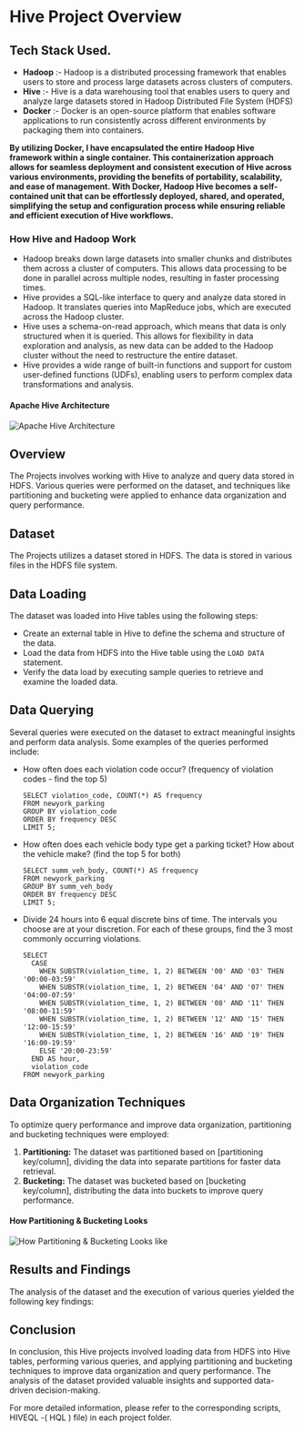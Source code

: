 # Hive Project Overview

## Tech Stack Used.
* **Hadoop** :- Hadoop is a distributed processing framework that enables users to store and process large datasets across clusters of computers.
* **Hive** :- Hive is a data warehousing tool that enables users to query and analyze large datasets stored in Hadoop Distributed File System (HDFS)
* **Docker** :- Docker is an open-source platform that enables software applications to run consistently across different environments by packaging them into containers.

**By utilizing Docker, I have encapsulated the entire Hadoop Hive framework within a single container. This containerization approach allows for seamless deployment and consistent execution of Hive across various environments, providing the benefits of portability, scalability, and ease of management. With Docker, Hadoop Hive becomes a self-contained unit that can be effortlessly deployed, shared, and operated, simplifying the setup and configuration process while ensuring reliable and efficient execution of Hive workflows.**

### How Hive and Hadoop Work

* Hadoop breaks down large datasets into smaller chunks and distributes them across a cluster of computers. This allows data processing to be done in parallel across multiple nodes, resulting in faster processing times.
* Hive provides a SQL-like interface to query and analyze data stored in Hadoop. It translates queries into MapReduce jobs, which are executed across the Hadoop cluster.
* Hive uses a schema-on-read approach, which means that data is only structured when it is queried. This allows for flexibility in data exploration and analysis, as new data can be added to the Hadoop cluster without the need to restructure the entire dataset.
* Hive provides a wide range of built-in functions and support for custom user-defined functions (UDFs), enabling users to perform complex data transformations and analysis.

#### Apache Hive Architecture

![Apache Hive Architecture](https://cdn.analyticsvidhya.com/wp-content/uploads/2020/10/Screenshot-from-2020-10-25-20-47-32.png)


## Overview
The Projects involves working with Hive to analyze and query data stored in HDFS. Various queries were performed on the dataset, and techniques like partitioning and bucketing were applied to enhance data organization and query performance.

## Dataset
The Projects utilizes a dataset stored in HDFS. The data is stored in various files in the HDFS file system.

## Data Loading
The dataset was loaded into Hive tables using the following steps:

- Create an external table in Hive to define the schema and structure of the data.
- Load the data from HDFS into the Hive table using the `LOAD DATA` statement.
- Verify the data load by executing sample queries to retrieve and examine the loaded data.

## Data Querying
Several queries were executed on the dataset to extract meaningful insights and perform data analysis. Some examples of the queries performed include:

- How often does each violation code occur? (frequency of violation codes - find the top 5)
  ```
  SELECT violation_code, COUNT(*) AS frequency
  FROM newyork_parking
  GROUP BY violation_code
  ORDER BY frequency DESC
  LIMIT 5;
  ```
  
- How often does each vehicle body type get a parking ticket? How about the vehicle make? (find the top 5 for both)
  ```
  SELECT summ_veh_body, COUNT(*) AS frequency
  FROM newyork_parking
  GROUP BY summ_veh_body
  ORDER BY frequency DESC
  LIMIT 5;
  ```
  
- Divide 24 hours into 6 equal discrete bins of time. The intervals you choose are at your discretion. For each of these groups, find the 3 most commonly occurring violations.
  ```
  SELECT
    CASE
      WHEN SUBSTR(violation_time, 1, 2) BETWEEN '00' AND '03' THEN '00:00-03:59'
      WHEN SUBSTR(violation_time, 1, 2) BETWEEN '04' AND '07' THEN '04:00-07:59'
      WHEN SUBSTR(violation_time, 1, 2) BETWEEN '08' AND '11' THEN '08:00-11:59'
      WHEN SUBSTR(violation_time, 1, 2) BETWEEN '12' AND '15' THEN '12:00-15:59'
      WHEN SUBSTR(violation_time, 1, 2) BETWEEN '16' AND '19' THEN '16:00-19:59'
      ELSE '20:00-23:59'
    END AS hour,
    violation_code
  FROM newyork_parking
  ```

## Data Organization Techniques
To optimize query performance and improve data organization, partitioning and bucketing techniques were employed:

1. **Partitioning:** The dataset was partitioned based on [partitioning key/column], dividing the data into separate partitions for faster data retrieval.
2. **Bucketing:** The dataset was bucketed based on [bucketing key/column], distributing the data into buckets to improve query performance.

#### How Partitioning & Bucketing Looks
![How Partitioning & Bucketing Looks like](https://cdn.analyticsvidhya.com/wp-content/uploads/2020/11/Screenshot-from-2020-11-11-14-41-05.png)

## Results and Findings
The analysis of the dataset and the execution of various queries yielded the following key findings:

## Conclusion
In conclusion, this Hive projects involved loading data from HDFS into Hive tables, performing various queries, and applying partitioning and bucketing techniques to improve data organization and query performance. The analysis of the dataset provided valuable insights and supported data-driven decision-making.

For more detailed information, please refer to the corresponding scripts, HIVEQL -( HQL ) file) in each project folder.
